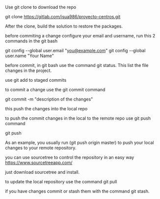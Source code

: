 Use git clone to download the repo

git clone https://gitlab.com/jsua986/proyecto-centros.git

After the clone, build the solution to restore the packages.

before commiting a change configure your email and username, run this 2 commands in the git bash

 git config --global user.email "you@example.com"
 git config --global user.name "Your Name"

before commit, in git bash use the command git status. This list the file changes in the project.

use git add <file change> to staged commits 

to commit a change use the git commit command

git commit -m "description of the changes"

this push the changes into the local repo

to push the commit changes in the local to the remote repo use git push command

git push  <REMOTENAME> <BRANCHNAME> 

As an example, you usually run (git push origin master) to push your local changes to your remote repository.

you can use sourcetree to control the repository in an easy way https://www.sourcetreeapp.com/

just download sourcetree and install.

to update the local repository use the command git pull

if you have changes commit or stash them with the command git stash.
